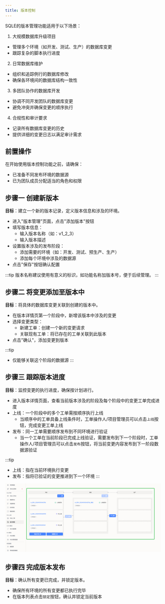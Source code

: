 ```yaml
---
title: 版本控制
---
```


SQLE的版本管理功能适用于以下场景：

1. 大规模数据库升级项目
  * 管理多个环境（如开发、测试、生产）的数据库变更
  * 跟踪复杂的脚本执行进度
2. 日常数据库维护
  * 组织和追踪例行的数据库修改
  * 确保各环境间的数据库结构一致性
3. 多团队协作的数据库开发
  * 协调不同开发团队的数据库变更
  * 避免冲突并确保变更的顺序执行
4. 合规性和审计要求
  * 记录所有数据库变更的历史
  * 提供详细的变更日志以满足审计需求


##  前置操作
在开始使用版本控制功能之前，请确保：

* 已准备不同发布环境的数据源
* 已为团队成员分配适当的角色和权限

## 步骤一 创建新版本

**目标**：建立一个新的版本记录，定义版本信息和涉及的环境。

* 进入"版本管理"页面，点击"添加版本"按钮
* 填写版本信息：
  * 输入版本名称（如：v1_2_3）
  * 输入版本描述
* 设置版本涉及的发布阶段：
  * 添加需要的环境（如：开发、测试、预生产、生产）  
  * 添加每个环境中涉及的数据源
* 点击"保存"按钮确认配置

:::tip
版本名称建议使用有意义的标识，如功能名称加版本号，便于后续管理。
:::

## 步骤二 将变更添加至版本中

**目标**：将具体的数据库变更关联到创建的版本中。

* 在版本详情页第一个阶段中，新增该版本中涉及的变更
* 选择变更类型：
  * 新建工单：创建一个新的变更请求
  * 关联现有工单：将已存在的工单关联到此版本
* 点击"确认"，添加变更到版本

:::tip
* 仅能够关联这个阶段的数据源
::: 


## 步骤三 跟踪版本进度

**目标**：监控变更的执行进度，确保按计划进行。

* 进入版本详情页面，查看当前版本涉及的阶段及每个阶段中的变更工单完成进度
* 上线：一个阶段中的多个工单需按顺序执行上线
  * 当顺序中的工单具备上线条件时，工单操作人/项目管理员可以点击`上线`按钮，完成变更工单上线
* 发布：同一工单需要顺序发布到不同环境进行验证
  * 当一个工单在当前阶段已完成上线验证，需要发布到下一个阶段时，工单操作人/项目管理员可以点击`发布`按钮，将当前变更内容发布到下一阶段数据源验证

:::tip
* 上线：指在当前环境执行变更
* 发布：指将已验证的变更推进到下一个环境
:::

![verison-manage](img/verison-manage.png)

## 步骤四 完成版本发布

**目标**：确认所有变更已完成，并锁定版本。

* 确保所有环境的所有变更都已执行完毕
* 在版本列表点击`锁定`按钮，确认并锁定当前版本

